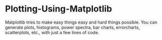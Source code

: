 # Plotting-Using-Matplotlib
Matplotlib tries to make easy things easy and hard things possible. You can generate plots, histograms, power spectra, bar charts, errorcharts, scatterplots, etc., with just a few lines of code. 
